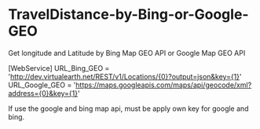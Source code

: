 # TravelDistance-by-Bing-or-Google-GEO
Get longitude and Latitude by Bing Map GEO API or Google Map GEO API

[WebService]
URL_Bing_GEO = 'http://dev.virtualearth.net/REST/v1/Locations/{0}?output=json&key={1}'
URL_Google_GEO = 'https://maps.googleapis.com/maps/api/geocode/xml?address={0}&key={1}'

If use the google and bing map api, must be apply own key for google and bing.

